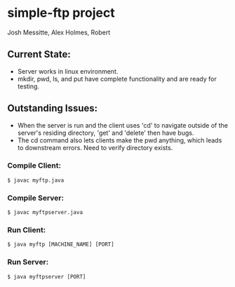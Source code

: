 # simple-ftp project
Josh Messitte, Alex Holmes, Robert

## Current State:
- Server works in linux environment.
- mkdir, pwd, ls, and put have complete functionality and are ready for testing.
## Outstanding Issues:
- When the server is run and the client uses 'cd' to navigate outside of the server's residing directory, 'get' and 'delete' then have bugs.
- The cd command also lets clients make the pwd anything, which leads to downstream errors. Need to verify directory exists.

### Compile Client:
```
$ javac myftp.java
```
### Compile Server:
```
$ javac myftpserver.java
```

### Run Client:
```
$ java myftp [MACHINE_NAME] [PORT]
```

### Run Server:
```
$ java myftpserver [PORT]
```
